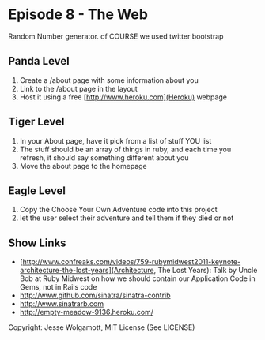 Episode 8 - The Web
=====================

Random Number generator. of COURSE we used twitter bootstrap

Panda Level
-----------

1. Create a /about page with some information about you
2. Link to the /about page in the layout
3. Host it using a free [http://www.heroku.com](Heroku) webpage

Tiger Level
-----------

1. In your About page, have it pick from a list of stuff YOU list
2. The stuff should be an array of things in ruby, and each time you refresh, it should say something different about you
3. Move the about page to the homepage

Eagle Level
-----------

1. Copy the Choose Your Own Adventure code into this project
2. let the user select their adventure and tell them if they died or not

Show Links
----------

* [http://www.confreaks.com/videos/759-rubymidwest2011-keynote-architecture-the-lost-years](Architecture, The Lost Years): Talk by Uncle Bob at Ruby Midwest on how we should contain our Application Code in Gems, not in Rails code
* http://www.github.com/sinatra/sinatra-contrib
* http://www.sinatrarb.com
* http://empty-meadow-9136.heroku.com/

Copyright: Jesse Wolgamott, MIT License (See LICENSE)
